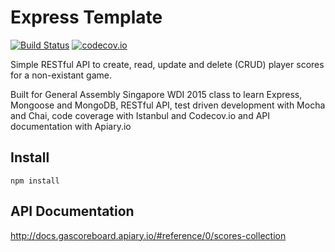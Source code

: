 # Express Template
[![Build Status](https://travis-ci.org/tongrhj/express-test.svg?branch=master)](https://travis-ci.org/tongrhj/express-test) [![codecov.io](https://codecov.io/github/tongrhj/express-test/coverage.svg?branch=master)](https://codecov.io/github/tongrhj/express-test?branch=master)

Simple RESTful API to create, read, update and delete (CRUD) player scores for a non-existant game.

Built for General Assembly Singapore WDI 2015 class to learn Express, Mongoose and MongoDB, RESTful API, test driven development with Mocha and Chai, code coverage with Istanbul and Codecov.io and API documentation with Apiary.io

## Install
```
npm install
```

## API Documentation

http://docs.gascoreboard.apiary.io/#reference/0/scores-collection
